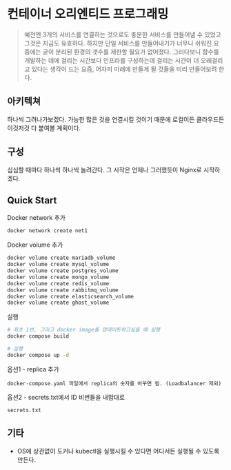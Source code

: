 # 컨테이너 오리엔티드 프로그래밍

> 예전엔 3개의 서비스를 연결하는 것으로도 충분한 서비스를 만들어낼 수 있었고 그것은 지금도 유효하다. 하지만 단일 서비스를 만들어내기가 너무나 쉬워진 요즘에는 굳이 분리된 환경의 갯수를 제한할 필요가 없어졌다. 그러다보니 함수를 개발하는 데에 걸리는 시간보다 인프라를 구성하는데 걸리는 시간이 더 오래걸리고 있다는 생각이 드는 요즘, 어차피 미래에 만들게 될 것들을 미리 만들어보려 한다. 



## 아키텍쳐

   하나씩 그려나가보겠다. 가능한 많은 것을 연결시킬 것이기 때문에 로컬이든 클라우드든 이것저것 다 붙여볼 계획이다. 



## 구성

   심심할 때마다 하나씩 하나씩 늘려간다. 그 시작은 언제나 그러했듯이 Nginx로 시작하겠다. 



## Quick Start

Docker network 추가

```bash
docker network create net1
```



Docker volume 추가

```bash
docker volume create mariadb_volume
docker volume create mysql_volume
docker volume create postgres_volume
docker volume create mongo_volume
docker volume create redis_volume 
docker volume create rabbitmq_volume
docker volume create elasticsearch_volume
docker volume create ghost_volume
```



실행

```bash
# 최초 1번, 그리고 docker image를 업데이트하고싶을 때 실행
docker compose build

# 실행
docker compose up -d
```



옵션1 - replica 추가

```
docker-compose.yaml 파일에서 replica의 숫자를 바꾸면 됨. (Loadbalancer 제외)
```



옵션2 - secrets.txt에서 ID 비번들을 내맘대로

```
secrets.txt
```











## 기타

- OS에 상관없이 도커나 kubectl을 실행시킬 수 있다면 어디서든 실행될 수 있도록 만든다. 